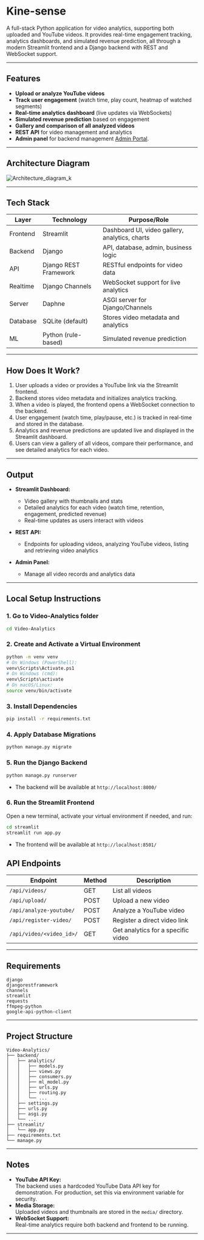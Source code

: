 # Kine-sense
A full-stack Python application for video analytics, supporting both uploaded and YouTube videos. It provides real-time engagement tracking, analytics dashboards, and simulated revenue prediction, all through a modern Streamlit frontend and a Django backend with REST and WebSocket support.

---

## Features

- **Upload or analyze YouTube videos**
- **Track user engagement** (watch time, play count, heatmap of watched segments)
- **Real-time analytics dashboard** (live updates via WebSockets)
- **Simulated revenue prediction** based on engagement
- **Gallery and comparison of all analyzed videos**
- **REST API** for video management and analytics
- **Admin panel** for backend management [Admin Portal](http://localhost:8000/admin/).

---
## Architecture Diagram

![Architecture_diagram_k](https://github.com/user-attachments/assets/dee5cece-a3d9-47d7-ad80-5304b694fb28)


---

## Tech Stack

| Layer      | Technology         | Purpose/Role                                      |
|------------|--------------------|---------------------------------------------------|
| Frontend   | Streamlit          | Dashboard UI, video gallery, analytics, charts    |
| Backend    | Django             | API, database, admin, business logic              |
| API        | Django REST Framework | RESTful endpoints for video data               |
| Realtime   | Django Channels    | WebSocket support for live analytics              |
| Server     | Daphne             | ASGI server for Django/Channels                   |
| Database   | SQLite (default)   | Stores video metadata and analytics               |
| ML         | Python (rule-based)| Simulated revenue prediction                      |

---

## How Does It Work?

1. User uploads a video or provides a YouTube link via the Streamlit frontend.
2. Backend stores video metadata and initializes analytics tracking.
3. When a video is played, the frontend opens a WebSocket connection to the backend.
4. User engagement (watch time, play/pause, etc.) is tracked in real-time and stored in the database.
5. Analytics and revenue predictions are updated live and displayed in the Streamlit dashboard.
6. Users can view a gallery of all videos, compare their performance, and see detailed analytics for each video.

---

## Output

- **Streamlit Dashboard:**  
  - Video gallery with thumbnails and stats
  - Detailed analytics for each video (watch time, retention, engagement, predicted revenue)
  - Real-time updates as users interact with videos

- **REST API:**  
  - Endpoints for uploading videos, analyzing YouTube videos, listing and retrieving video analytics

- **Admin Panel:**  
  - Manage all video records and analytics data

---

## Local Setup Instructions

### 1. **Go to Video-Analytics folder**

```sh
cd Video-Analytics
```

### 2. **Create and Activate a Virtual Environment**

```sh
python -m venv venv
# On Windows (PowerShell):
venv\Scripts\Activate.ps1
# On Windows (cmd):
venv\Scripts\activate
# On macOS/Linux:
source venv/bin/activate
```

### 3. **Install Dependencies**

```sh
pip install -r requirements.txt
```

### 4. **Apply Database Migrations**

```sh
python manage.py migrate
```

### 5. **Run the Django Backend**

```sh
python manage.py runserver
```
- The backend will be available at `http://localhost:8000/`

### 6. **Run the Streamlit Frontend**

Open a new terminal, activate your virtual environment if needed, and run:
```sh
cd streamlit
streamlit run app.py
```
- The frontend will be available at `http://localhost:8501/`


## API Endpoints

| Endpoint                        | Method | Description                        |
|----------------------------------|--------|------------------------------------|
| `/api/videos/`                  | GET    | List all videos                    |
| `/api/upload/`                  | POST   | Upload a new video                 |
| `/api/analyze-youtube/`         | POST   | Analyze a YouTube video            |
| `/api/register-video/`          | POST   | Register a direct video link       |
| `/api/video/<video_id>/`        | GET    | Get analytics for a specific video |

---

## Requirements

```
django
djangorestframework
channels
streamlit
requests
ffmpeg-python
google-api-python-client
```

---

## Project Structure

```
Video-Analytics/
├── backend/
│   ├── analytics/
│   │   ├── models.py
│   │   ├── views.py
│   │   ├── consumers.py
│   │   ├── ml_model.py
│   │   ├── urls.py
│   │   ├── routing.py
│   │   └── ...
│   ├── settings.py
│   ├── urls.py
│   ├── asgi.py
│   └── ...
├── streamlit/
│   └── app.py
├── requirements.txt
└── manage.py
```

---

## Notes

- **YouTube API Key:**  
  The backend uses a hardcoded YouTube Data API key for demonstration. For production, set this via environment variable for security.
- **Media Storage:**  
  Uploaded videos and thumbnails are stored in the `media/` directory.
- **WebSocket Support:**  
  Real-time analytics require both backend and frontend to be running.

---
